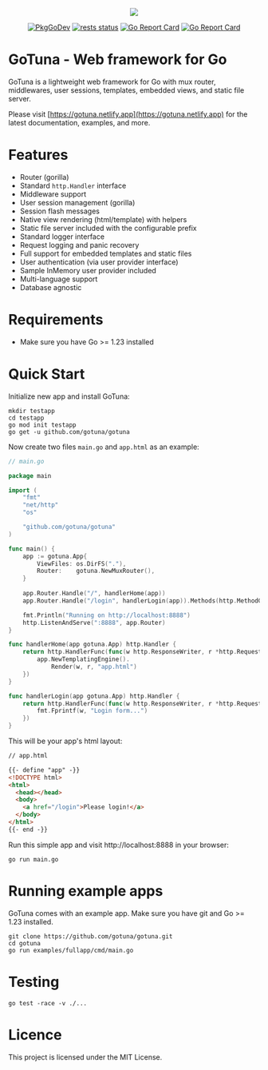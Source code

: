 <p align="center">
<img src="https://avatars.githubusercontent.com/u/82163094?s=200&v=4">
</p>


<p align="center">
<a href="https://pkg.go.dev/github.com/gotuna/gotuna"><img src="https://pkg.go.dev/badge/github.com/gotuna/gotuna" alt="PkgGoDev"></a>
<a href="https://github.com/gotuna/gotuna/actions"><img src="https://github.com/gotuna/gotuna/workflows/tests/badge.svg" alt="rests status" /></a>
<a href="https://goreportcard.com/report/github.com/gotuna/gotuna"><img src="https://goreportcard.com/badge/github.com/gotuna/gotuna" alt="Go Report Card" /></a>
<a href="https://codecov.io/gh/gotuna/gotuna"><img src="https://codecov.io/gh/gotuna/gotuna/branch/main/graph/badge.svg?token=QG7CG4MSPC" alt="Go Report Card" /></a>
</p>

# GoTuna - Web framework for Go
GoTuna is a lightweight web framework for Go with mux router, middlewares, user sessions, templates, embedded views, and static file server.

Please visit [https://gotuna.netlify.app](https://gotuna.netlify.app) for the latest documentation, examples, and more.


# Features
- Router (gorilla)
- Standard `http.Handler` interface
- Middleware support
- User session management (gorilla)
- Session flash messages
- Native view rendering (html/template) with helpers
- Static file server included with the configurable prefix
- Standard logger interface
- Request logging and panic recovery
- Full support for embedded templates and static files
- User authentication (via user provider interface)
- Sample InMemory user provider included
- Multi-language support
- Database agnostic

# Requirements
- Make sure you have Go >= 1.23 installed

# Quick Start
Initialize new app and install GoTuna:

```shell
mkdir testapp
cd testapp
go mod init testapp
go get -u github.com/gotuna/gotuna
```

Now create two files `main.go` and `app.html` as an example:

```go
// main.go

package main

import (
	"fmt"
	"net/http"
	"os"

	"github.com/gotuna/gotuna"
)

func main() {
	app := gotuna.App{
		ViewFiles: os.DirFS("."),
		Router:    gotuna.NewMuxRouter(),
	}
	
	app.Router.Handle("/", handlerHome(app))
	app.Router.Handle("/login", handlerLogin(app)).Methods(http.MethodGet, http.MethodPost)

	fmt.Println("Running on http://localhost:8888")
	http.ListenAndServe(":8888", app.Router)
}

func handlerHome(app gotuna.App) http.Handler {
	return http.HandlerFunc(func(w http.ResponseWriter, r *http.Request) {
		app.NewTemplatingEngine().
			Render(w, r, "app.html")
	})
}

func handlerLogin(app gotuna.App) http.Handler {
	return http.HandlerFunc(func(w http.ResponseWriter, r *http.Request) {
		fmt.Fprintf(w, "Login form...")
	})
}
```

This will be your app's html layout:

```html
// app.html

{{- define "app" -}}
<!DOCTYPE html>
<html>
  <head></head>
  <body>
    <a href="/login">Please login!</a>
  </body>
</html>
{{- end -}}
```

Run this simple app and visit http://localhost:8888 in your browser:
```shell
go run main.go
```


# Running example apps
GoTuna comes with an example app. Make sure you have git and Go >= 1.23 installed.
```shell
git clone https://github.com/gotuna/gotuna.git
cd gotuna
go run examples/fullapp/cmd/main.go
```

# Testing

```shell
go test -race -v ./...
```

# Licence
This project is licensed under the MIT License.
